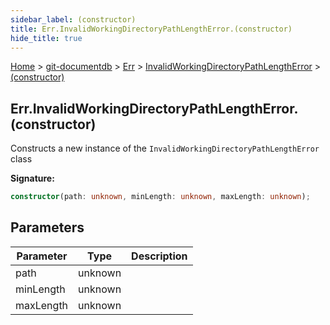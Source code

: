 ```yaml
---
sidebar_label: (constructor)
title: Err.InvalidWorkingDirectoryPathLengthError.(constructor)
hide_title: true
---
```


[Home](./index.md) &gt; [git-documentdb](./git-documentdb.md) &gt; [Err](./git-documentdb.err.md) &gt; [InvalidWorkingDirectoryPathLengthError](./git-documentdb.err.invalidworkingdirectorypathlengtherror.md) &gt; [(constructor)](./git-documentdb.err.invalidworkingdirectorypathlengtherror._constructor_.md)

## Err.InvalidWorkingDirectoryPathLengthError.(constructor)

Constructs a new instance of the `InvalidWorkingDirectoryPathLengthError` class

<b>Signature:</b>

```typescript
constructor(path: unknown, minLength: unknown, maxLength: unknown);
```

## Parameters

|  Parameter | Type | Description |
|  --- | --- | --- |
|  path | unknown |  |
|  minLength | unknown |  |
|  maxLength | unknown |  |

